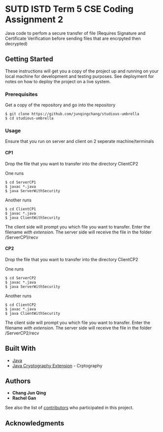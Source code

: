 # SUTD ISTD Term 5 CSE Coding Assignment 2

Java code to perfom a secure transfer of file (Requires Signature and Certificate Verification before sending files that are encrpyted then decrypted)

## Getting Started

These instructions will get you a copy of the project up and running on your local machine for development and testing purposes. See deployment for notes on how to deploy the project on a live system.

### Prerequisites

Get a copy of the repository and go into the repository

```
$ git clone https://github.com/junqingchang/studious-umbrella
$ cd studious-umbrella
```

### Usage

Ensure that you run on server and client on 2 seperate machine/terminals

#### CP1

Drop the file that you want to transfer into the directory ClientCP2

One runs
```
$ cd ServerCP1
$ javac *.java
$ java ServerWithSecurity
```
Another runs
```
$ cd ClientCP1
$ javac *.java
$ java ClientWithSecurity
```

The client side will prompt you which file you want to transfer. Enter the filename *with extension.*
The server side will receive the file in the folder /ServerCP1/recv

#### CP2

Drop the file that you want to transfer into the directory ClientCP2

One runs
```
$ cd ServerCP2
$ javac *.java
$ java ServerWithSecurity
```
Another runs
```
$ cd ClientCP2
$ javac *.java
$ java ClientWithSecurity
```

The client side will prompt you which file you want to transfer. Enter the filename *with extension.*
The server side will receive the file in the folder /ServerCP2/recv


## Built With

* [Java](https://java.com/en/)
* [Java Cryptography Extension](http://www.oracle.com/technetwork/java/javase/downloads/jce-7-download-432124.html) - Crptography

## Authors

* **Chang Jun Qing**
* **Rachel Gan**

See also the list of [contributors](https://github.com/your/project/contributors) who participated in this project.

## Acknowledgments


